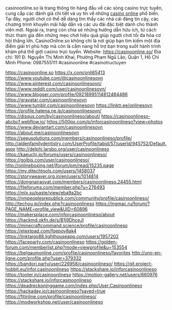 casinoonline.so là trang thông tin hàng đầu về các sòng casino trực tuyến, cung cấp các đánh giá chi tiết và uy tín về những <a href="https://casinoonline.so/">casino online</a> phổ biến. Tại đây, người chơi có thể dễ dàng tìm thấy các nhà cái đáng tin cậy, các chương trình khuyến mãi hấp dẫn và các ưu đãi đặc biệt dành cho thành viên mới. Ngoài ra, trang còn chia sẻ những hướng dẫn hữu ích, từ cách thức tham gia đến những mẹo chơi hiệu quả giúp người chơi tối đa hóa cơ hội thắng lớn. CasinoOnline.so không chỉ là nơi giúp bạn tìm kiếm một địa điểm giải trí phù hợp mà còn là cẩm nang hỗ trợ bạn trong suốt hành trình khám phá thế giới casino trực tuyến.
Website: <a href="https://casinoonline.so/">https://casinoonline.so/</a>
Địa chỉ: 191 Đ. Nguyễn Thị Minh Khai, Phường Phạm Ngũ Lão, Quận 1, Hồ Chí Minh
Phone: 0987555111
#casinoonline #casinotructuyen

<a href="https://casinoonline.so">https://casinoonline.so</a>
<a href="https://x.com/onli65413">https://x.com/onli65413</a>
<a href="https://www.youtube.com/@casinoonlinesovn">https://www.youtube.com/@casinoonlinesovn</a>
<a href="https://www.pinterest.com/casinoonlinesovn/">https://www.pinterest.com/casinoonlinesovn/</a>
<a href="https://www.reddit.com/user/casinoonlinesovn/">https://www.reddit.com/user/casinoonlinesovn/</a>
<a href="https://www.blogger.com/profile/09218995114812484486">https://www.blogger.com/profile/09218995114812484486</a>
<a href="https://gravatar.com/casinoonlinesovn">https://gravatar.com/casinoonlinesovn</a>
<a href="https://www.tumblr.com/casinoonlinesovn">https://www.tumblr.com/casinoonlinesovn</a>
<a href="https://linktr.ee/onlinesovn">https://linktr.ee/onlinesovn</a>
<a href="https://profile.hatena.ne.jp/casinoonlinesovn/">https://profile.hatena.ne.jp/casinoonlinesovn/</a>
<a href="https://disqus.com/by/casinoonlineso/about/">https://disqus.com/by/casinoonlineso/about/</a>
<a href="https://casinoonlineso-abcbcf.webflow.io/">https://casinoonlineso-abcbcf.webflow.io/</a>
<a href="https://500px.com/p/inforcasinoonlineso?view=photos">https://500px.com/p/inforcasinoonlineso?view=photos</a>
<a href="https://www.deviantart.com/casinoonlinesovn">https://www.deviantart.com/casinoonlinesovn</a>
<a href="https://about.me/casinoonlinesovn">https://about.me/casinoonlinesovn</a>
<a href="https://seeusolutions.com/members/casinoonlineso/profile/">https://seeusolutions.com/members/casinoonlineso/profile/</a>
<a href="http://aldenfamilydentistry.com/UserProfile/tabid/57/userId/945752/Default.aspx">http://aldenfamilydentistry.com/UserProfile/tabid/57/userId/945752/Default.aspx</a>
<a href="http://delphi.larsbo.org/user/casinoonlineso">http://delphi.larsbo.org/user/casinoonlineso</a>
<a href="https://kaeuchi.jp/forums/users/casinoonlineso/">https://kaeuchi.jp/forums/users/casinoonlineso/</a>
<a href="https://golbis.com/user/casinoonlineso/">https://golbis.com/user/casinoonlineso/</a>
<a href="http://onlineboxing.net/jforum/pm/read/15235.page">http://onlineboxing.net/jforum/pm/read/15235.page</a>
<a href="https://my.djtechtools.com/users/1458037">https://my.djtechtools.com/users/1458037</a>
<a href="https://storyweaver.org.in/en/users/1014814">https://storyweaver.org.in/en/users/1014814</a>
<a href="https://dongnairaovat.com/members/casinoonlineso.24455.html">https://dongnairaovat.com/members/casinoonlineso.24455.html</a>
<a href="https://fileforums.com/member.php?u=276493">https://fileforums.com/member.php?u=276493</a>
<a href="https://mlx.su/paste/view/eba9a2bc">https://mlx.su/paste/view/eba9a2bc</a>
<a href="https://nmpeoplesrepublick.com/community/profile/casinoonlineso/">https://nmpeoplesrepublick.com/community/profile/casinoonlineso/</a>
<a href="http://techou.jp/index.php?casinoonlineso">http://techou.jp/index.php?casinoonlineso</a>
<a href="https://ingmac.ru/forum/?PAGE_NAME=profile_view&UID=60896">https://ingmac.ru/forum/?PAGE_NAME=profile_view&UID=60896</a>
<a href="https://makersplace.com/inforcasinoonlineso/about">https://makersplace.com/inforcasinoonlineso/about</a>
<a href="https://hackmd.okfn.de/s/B1j9DhceJl">https://hackmd.okfn.de/s/B1j9DhceJl</a>
<a href="https://minecraftcommand.science/profile/casinoonlineso">https://minecraftcommand.science/profile/casinoonlineso</a>
<a href="https://etextpad.com/fqepov8ak4">https://etextpad.com/fqepov8ak4</a>
<a href="https://linktaigo88.lighthouseapp.com/users/1957202">https://linktaigo88.lighthouseapp.com/users/1957202</a>
<a href="https://faceparty.com/casinoonlineso">https://faceparty.com/casinoonlineso</a>
<a href="https://golden-forum.com/memberlist.php?mode=viewprofile&u=153554">https://golden-forum.com/memberlist.php?mode=viewprofile&u=153554</a>
<a href="https://belgaumonline.com/profile/casinoonlineso/favorites">https://belgaumonline.com/profile/casinoonlineso/favorites</a>
<a href="http://uno-en-ligne.com/profile.php?user=379332">http://uno-en-ligne.com/profile.php?user=379332</a>
<a href="https://bandori.party/user/226958/casinoonlineso/">https://bandori.party/user/226958/casinoonlineso/</a>
<a href="https://git.project-hobbit.eu/infor.casinoonlineso">https://git.project-hobbit.eu/infor.casinoonlineso</a>
<a href="https://stackshare.io/inforcasinoonlineso">https://stackshare.io/inforcasinoonlineso</a>
<a href="https://tooter.in/casinoonlineso">https://tooter.in/casinoonlineso</a>
<a href="https://motion-gallery.net/users/660976">https://motion-gallery.net/users/660976</a>
<a href="https://stackshare.io/inforcasinoonlineso">https://stackshare.io/inforcasinoonlineso</a>
<a href="https://deadreckoninggame.com/index.php/User:Casinoonlineso">https://deadreckoninggame.com/index.php/User:Casinoonlineso</a>
<a href="https://hackaday.io/casinoonlineso?saved=true">https://hackaday.io/casinoonlineso?saved=true</a>
<a href="https://fitinline.com/profile/casinoonlineso/">https://fitinline.com/profile/casinoonlineso/</a>
<a href="https://modworkshop.net/user/casinoonlineso">https://modworkshop.net/user/casinoonlineso</a>
